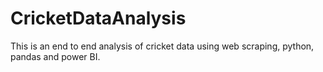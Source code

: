 # CricketDataAnalysis
This is an end to end analysis of cricket data using web scraping, python, pandas and power BI.
